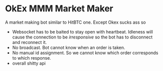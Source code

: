 # OkEx MMM Market Maker

A market making bot similar to HitBTC one. Except Okex sucks ass so
- Websocket has to be baited to stay open with heartbeat. Idleness will cause the connection to be *irresponsive* so the bot has to disconnect and reconnect it.
- No broadcast. Bot cannot know when an order is taken.
- No manual id assignment. So we cannot know which order corresponds to which response.
- overall shitty api

